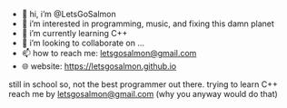 - 👋 hi, i’m @LetsGoSalmon
- 👀 i’m interested in programming, music, and fixing this damn planet
- 🌱 i’m currently learning C++
- 💞️ i’m looking to collaborate on ...
- 📫 how to reach me: letsgosalmon@gmail.com
- 🌐 website: https://letsgosalmon.github.io

still in school so, not the best programmer out there.
trying to learn C++
reach me by letsgosalmon@gmail.com (why you anyway would do that)

<!---
LetsGoSalmon/LetsGoSalmon is a ✨ special ✨ repository because its `README.md` (this file) appears on your GitHub profile.
You can click the Preview link to take a look at your changes.
--->
